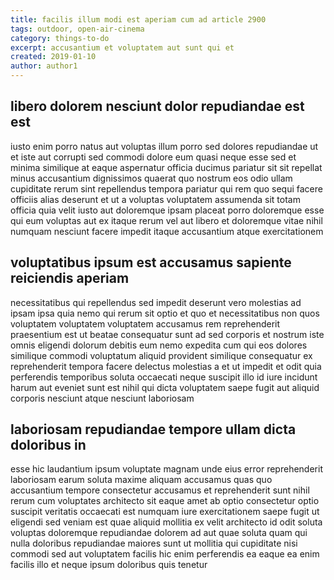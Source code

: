 ```yaml
---
title: facilis illum modi est aperiam cum ad article 2900
tags: outdoor, open-air-cinema
category: things-to-do
excerpt: accusantium et voluptatem aut sunt qui et
created: 2019-01-10
author: author1
---
```


## libero dolorem nesciunt dolor repudiandae est est

iusto enim porro natus aut voluptas illum porro sed dolores repudiandae ut et iste aut corrupti sed commodi dolore eum quasi neque esse sed et minima similique at eaque aspernatur officia ducimus pariatur sit sit repellat minus accusantium dignissimos quaerat quo nostrum eos odio ullam cupiditate rerum sint repellendus tempora pariatur qui rem quo sequi facere officiis alias deserunt et ut a voluptas voluptatem assumenda sit totam officia quia velit iusto aut doloremque ipsam placeat porro doloremque esse qui eum voluptas aut ex itaque rerum vel aut libero et doloremque vitae nihil numquam nesciunt facere impedit itaque accusantium atque exercitationem

## voluptatibus ipsum est accusamus sapiente reiciendis aperiam

necessitatibus qui repellendus sed impedit deserunt vero molestias ad ipsam ipsa quia nemo qui rerum sit optio et quo et necessitatibus non quos voluptatem voluptatem voluptatem accusamus rem reprehenderit praesentium est ut beatae consequatur sunt ad sed corporis et nostrum iste omnis eligendi dolorum debitis eum nemo expedita cum qui eos dolores similique commodi voluptatum aliquid provident similique consequatur ex reprehenderit tempora facere delectus molestias a et ut impedit et odit quia perferendis temporibus soluta occaecati neque suscipit illo id iure incidunt harum aut eveniet sunt est nihil qui dicta voluptatem saepe fugit aut aliquid corporis nesciunt atque nesciunt laboriosam

## laboriosam repudiandae tempore ullam dicta doloribus in

esse hic laudantium ipsum voluptate magnam unde eius error reprehenderit laboriosam earum soluta maxime aliquam accusamus quas quo accusantium tempore consectetur accusamus et reprehenderit sunt nihil rerum cum voluptates architecto sit eaque amet ab optio consectetur optio suscipit veritatis occaecati est numquam iure exercitationem saepe fugit ut eligendi sed veniam est quae aliquid mollitia ex velit architecto id odit soluta voluptas doloremque repudiandae dolorem ad aut quae soluta quam qui nulla doloribus repudiandae maiores sunt ut mollitia qui cupiditate nisi commodi sed aut voluptatem facilis hic enim perferendis ea eaque ea enim facilis illo et neque ipsum doloribus quis tenetur
